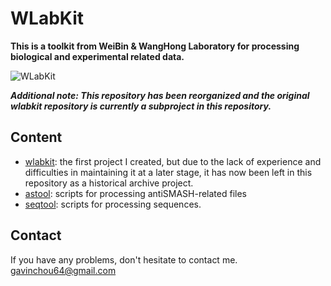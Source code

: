 # WLabKit
**This is a toolkit from WeiBin & WangHong Laboratory for processing biological and experimental related data.**

![WLabKit](https://cdn.jsdelivr.net/gh/BioGavin/Pic/imgWLabKit.png)

***Additional note: This repository has been reorganized and the original wlabkit repository is currently a subproject in this repository.***

## Content

- [wlabkit](./wlabkit): the first project I created, but due to the lack of experience and difficulties in maintaining it at a later stage, it has now been left in this repository as a historical archive project.
- [astool](https://github.com/BioGavin/astool): scripts for processing antiSMASH-related files
- [seqtool](./seqtool): scripts for processing sequences.



## Contact

If you have any problems, don't hesitate to contact me. <gavinchou64@gmail.com>

